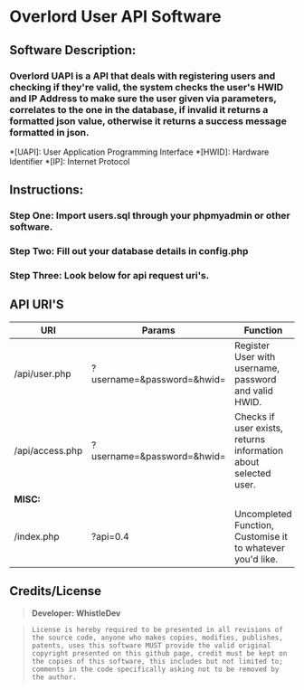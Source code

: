 # Overlord User API Software
## **Software Description:**
### **Overlord UAPI is a API that deals with registering users and checking if they're valid, the system checks the user's HWID and IP Address to make sure the user given via parameters, correlates to the one in the database, if invalid it returns a formatted json value, otherwise it returns a success message formatted in json.**


*[UAPI]: User Application Programming Interface
*[HWID]: Hardware Identifier
*[IP]: Internet Protocol

## Instructions:
### **Step One: Import users.sql through your phpmyadmin or other software.**
### **Step Two: Fill out your database details in config.php**
### **Step Three: Look below for api request uri's.**

## API URI'S
| URI      | Params | Function |
|----------|--------|----------|
|/api/user.php|?username=&password=&hwid=|Register User with username, password and valid HWID.
|/api/access.php|?username=&password=&hwid=|Checks if user exists, returns information about selected user.
|**MISC:**
|/index.php|?api=0.4|Uncompleted Function, Customise it to whatever you'd like.

## Credits/License
> **Developer: WhistleDev**

> `License is hereby required to be presented in all revisions of the source code, anyone who makes copies, modifies, publishes, patents, uses this software MUST provide the valid original copyright presented on this github page, credit must be kept on the copies of this software, this includes but not limited to; comments in the code specifically asking not to be removed by the author.`

